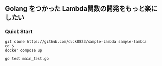 ## Golang をつかった Lambda関数の開発をもっと楽にしたい
### Quick Start
```shell
git clone https://github.com/duck8823/sample-lambda sample-lambda
cd $_
docker compose up
```

```shell
go test main_test.go
```
